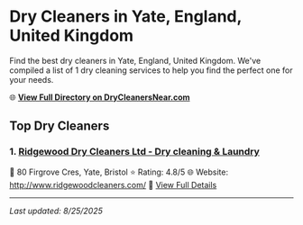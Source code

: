 # Dry Cleaners in Yate, England, United Kingdom

Find the best dry cleaners in Yate, England, United Kingdom. We've compiled a list of 1 dry cleaning services to help you find the perfect one for your needs.

🌐 **[View Full Directory on DryCleanersNear.com](https://drycleanersnear.com/city/United%20Kingdom/England/Yate)**

## Top Dry Cleaners

### 1. [Ridgewood Dry Cleaners Ltd - Dry cleaning & Laundry](https://drycleanersnear.com/dryCleaner/68a52c745ea1ca1ba63a4e88/ridgewood-dry-cleaners-ltd-dry-cleaning-laundry)
📍 80 Firgrove Cres, Yate, Bristol
⭐ Rating: 4.8/5
🌐 Website: http://www.ridgewoodcleaners.com/
🔗 [View Full Details](https://drycleanersnear.com/dryCleaner/68a52c745ea1ca1ba63a4e88/ridgewood-dry-cleaners-ltd-dry-cleaning-laundry)


---

*Last updated: 8/25/2025*
